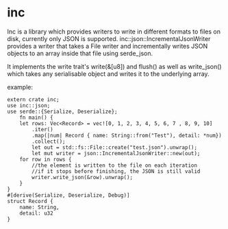 # inc

Inc is a library which provides writers to write in different formats to files on disk, currently 
only JSON is supported. inc::json::IncrementalJsonWriter provides a writer that takes a File writer
and incrementally writes JSON objects to an array inside that file using serde_json. 

It implements the write trait's write(&[u8]) and flush() as well as write_json() which takes
any serialisable object and writes it to the underlying array.

example: 
    
    extern crate inc;
    use inc::json;
    use serde::{Serialize, Deserialize};
        fn main() {
        let rows: Vec<Record> = vec![0, 1, 2, 3, 4, 5, 6, 7 , 8, 9, 10]
            .iter()
            .map(|num| Record { name: String::from("Test"), detail: *num})
            .collect();
            let out = std::fs::File::create("test.json").unwrap();
            let mut writer = json::IncrementalJsonWriter::new(out);
        for row in rows {
            //the element is written to the file on each iteration
            //if it stops before finishing, the JSON is still valid
            writer.write_json(&row).unwrap();
        }
    }
    #[derive(Serialize, Deserialize, Debug)]
    struct Record { 
        name: String,
        detail: u32
    }
